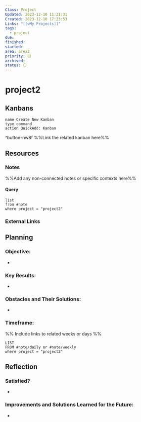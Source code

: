 ```yaml
---
Class: Project
Updated: 2023-12-10 11:21:31
Created: 2023-12-10 17:23:53
Links: "[[⚒My Projects]]"
tags:
  - project
due: 
finished: 
started: 
area: area2
priority: 🟨
archived: 
status: ⚪
---
```


# project2

## Kanbans
```button
name Create New Kanban
type command
action QuickAdd: Kanban
```
^button-nw8f
%%Link the related kanban here%%

## Resources
### Notes
%%Add any non-connected notes or specific contexts here%%

#### Query
```dataview
list
from #note 
where project = "project2"
```

### External Links

## Planning
### Objective:
- 

### Key Results:
- 

### Obstacles and Their Solutions:
- 

### Timeframe:
%% Include links to related weeks or days %%
```dataview
LIST
FROM #note/daily or #note/weekly 
where project = "project2"
```

## Reflection
### Satisfied?
- 

### Improvements and Solutions Learned for the Future:
- 
